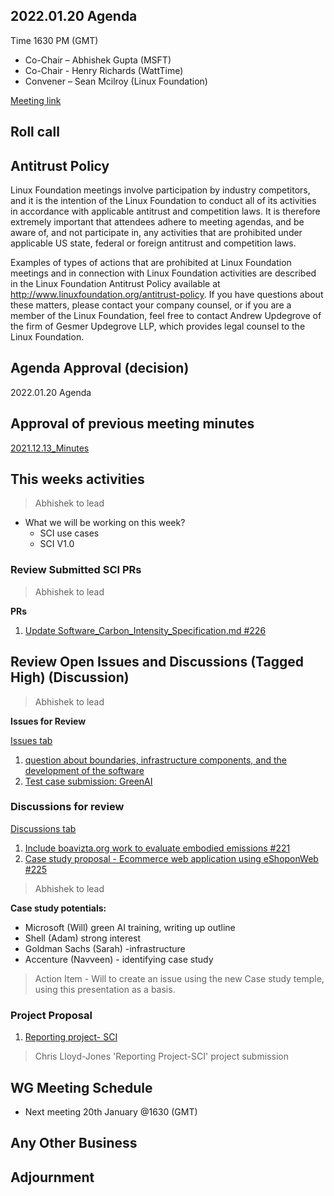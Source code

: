 ## 2022.01.20 Agenda
Time 1630 PM (GMT)

- Co-Chair – Abhishek Gupta (MSFT)
- Co-Chair - Henry Richards (WattTime)
- Convener – Sean Mcilroy (Linux Foundation)

[Meeting link](https://zoom.us/j/97813672712?pwd=MkRpUzczUmQ5QVFQb3pheEpDa05tUT09)

## Roll call
  
## Antitrust Policy
Linux Foundation meetings involve participation by industry competitors, and it is the intention of the Linux Foundation to conduct 
all of its activities in accordance with applicable antitrust and competition laws. 
It is therefore extremely important that attendees adhere to meeting agendas, and be aware of, and not participate in, any activities 
that are prohibited under applicable US state, federal or foreign antitrust and competition laws.

Examples of types of actions that are prohibited at Linux Foundation meetings and in connection with Linux Foundation activities are 
described in the Linux Foundation Antitrust Policy available at http://www.linuxfoundation.org/antitrust-policy. 
If you have questions about these matters, please contact your company counsel, or if you are a member of the Linux Foundation, 
feel free to contact Andrew Updegrove of the firm of Gesmer Updegrove LLP, which provides legal counsel to the Linux Foundation.
  
## Agenda Approval (decision) 
2022.01.20 Agenda
  
## Approval of previous meeting minutes
[2021.12.13_Minutes](https://github.com/Green-Software-Foundation/standards_wg/blob/main/Agenda_Minutes/2022.01.13_minutes.md)

## This weeks activities

> Abhishek to lead

- What we will be working on this week?
  - SCI use cases
  - SCI V1.0

### Review Submitted SCI PRs

> Abhishek to lead

**PRs**

1. [Update Software_Carbon_Intensity_Specification.md #226](https://github.com/Green-Software-Foundation/software_carbon_intensity/pull/226)

## Review Open Issues and Discussions (Tagged High) (Discussion)

> Abhishek to lead

**Issues for Review**

[Issues tab](https://github.com/Green-Software-Foundation/software_carbon_intensity/issues)

1. [question about boundaries, infrastructure components, and the development of the software](https://github.com/Green-Software-Foundation/software_carbon_intensity/issues/222)
2. [Test case submission: GreenAI](https://github.com/Green-Software-Foundation/software_carbon_intensity/issues/216)

### Discussions for review

[Discussions tab](https://github.com/Green-Software-Foundation/software_carbon_intensity/discussions)

1. [Include boavizta.org work to evaluate embodied emissions #221](https://github.com/Green-Software-Foundation/software_carbon_intensity/discussions/221)
2. [Case study proposal - Ecommerce web application using eShoponWeb #225](https://github.com/Green-Software-Foundation/software_carbon_intensity/discussions/225)

> Abhishek to lead

**Case study potentials:**
- Microsoft (Will) green AI training, writing up outline
- Shell (Adam) strong interest
- Goldman Sachs (Sarah) -infrastructure
- Accenture (Navveen) - identifying case study

> Action Item - Will to create an issue using the new Case study temple, using this presentation as a basis.

### Project Proposal

1. [Reporting project- SCI](https://github.com/Green-Software-Foundation/software_carbon_intensity/discussions/125)

> Chris Lloyd-Jones 'Reporting Project-SCI' project submission

## WG Meeting Schedule

- Next meeting 20th January @1630 (GMT) 

## Any Other Business

## Adjournment

